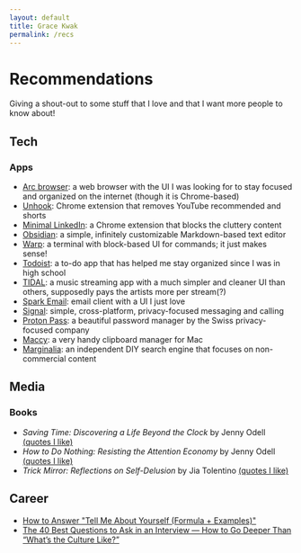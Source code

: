 ```yaml
---
layout: default
title: Grace Kwak
permalink: /recs
---
```


# Recommendations

Giving a shout-out to some stuff that I love and that I want more people to know about!

## Tech

### Apps

- [Arc browser](https://arc.net/): a web browser with the UI I was looking for to stay focused and organized on the internet (though it is Chrome-based)
- [Unhook](https://chromewebstore.google.com/detail/unhook-remove-youtube-rec/khncfooichmfjbepaaaebmommgaepoid): Chrome extension that removes YouTube recommended and shorts
- [Minimal LinkedIn](https://github.com/cindywu/minimal-linkedin): a Chrome extension that blocks the cluttery content
- [Obsidian](https://obsidian.md/): a simple, infinitely customizable Markdown-based text editor
- [Warp](https://warp.dev/): a terminal with block-based UI for commands; it just makes sense!
- [Todoist](https://todoist.com/): a to-do app that has helped me stay organized since I was in high school
- [TIDAL](https://tidal.com/): a music streaming app with a much simpler and cleaner UI than others, supposedly pays the artists more per stream(?)
- [Spark Email](https://sparkmailapp.com/): email client with a UI I just love
- [Signal](https://signal.org/): simple, cross-platform, privacy-focused messaging and calling
- [Proton Pass](https://protonmail.com/password-manager): a beautiful password manager by the Swiss privacy-focused company
- [Maccy](https://maccy.app/): a very handy clipboard manager for Mac
- [Marginalia](https://search.marginalia.nu/): an independent DIY search engine that focuses on non-commercial content

## Media

### Books

- _Saving Time: Discovering a Life Beyond the Clock_ by Jenny Odell [(quotes I like)](http://gracekwak.me/booknotes/saving_time)
- _How to Do Nothing: Resisting the Attention Economy_ by Jenny Odell [(quotes I like)](http://gracekwak.me/booknotes/how_to_do_nothing)
- _Trick Mirror: Reflections on Self-Delusion_ by Jia Tolentino [(quotes I like)](http://gracekwak.me/booknotes/trick_mirror)

## Career

- [How to Answer "Tell Me About Yourself (Formula + Examples)"](https://kristina.substack.com/p/how-to-answer-tell-me-about-yourself)
- [The 40 Best Questions to Ask in an Interview — How to Go Deeper Than “What’s the Culture Like?”](https://review.firstround.com/the-40-best-questions-to-ask-in-an-interview-how-to-go-deeper-than-whats-the-culture-like/)
